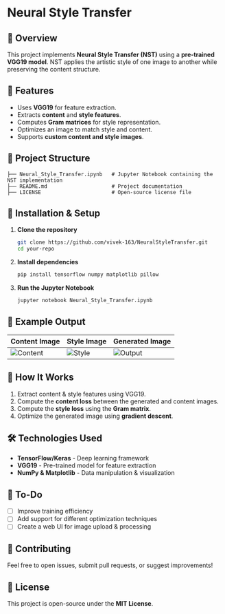 # Neural Style Transfer

## 📌 Overview

This project implements **Neural Style Transfer (NST)** using a **pre-trained VGG19 model**. NST applies the artistic style of one image to another while preserving the content structure.

## 🚀 Features

- Uses **VGG19** for feature extraction.
- Extracts **content** and **style features**.
- Computes **Gram matrices** for style representation.
- Optimizes an image to match style and content.
- Supports **custom content and style images**.

## 📂 Project Structure

```
├── Neural_Style_Transfer.ipynb   # Jupyter Notebook containing the NST implementation
├── README.md                     # Project documentation
├── LICENSE                       # Open-source license file
```

## 🔧 Installation & Setup

1. **Clone the repository**
   ```bash
   git clone https://github.com/vivek-163/NeuralStyleTransfer.git
   cd your-repo
   ```
2. **Install dependencies**
   ```bash
   pip install tensorflow numpy matplotlib pillow
   ```
3. **Run the Jupyter Notebook**
   ```bash
   jupyter notebook Neural_Style_Transfer.ipynb
   ```

## 📸 Example Output

| Content Image | Style Image | Generated Image |
|--------------|------------|----------------|
| ![Content](images/content.jpg) | ![Style](images/style.jpg) | ![Output](images/output.jpg) |

## 📜 How It Works

1. Extract content & style features using VGG19.
2. Compute the **content loss** between the generated and content images.
3. Compute the **style loss** using the **Gram matrix**.
4. Optimize the generated image using **gradient descent**.

## 🛠 Technologies Used

- **TensorFlow/Keras** - Deep learning framework
- **VGG19** - Pre-trained model for feature extraction
- **NumPy & Matplotlib** - Data manipulation & visualization

## 📌 To-Do

- [ ] Improve training efficiency
- [ ] Add support for different optimization techniques
- [ ] Create a web UI for image upload & processing

## 📢 Contributing

Feel free to open issues, submit pull requests, or suggest improvements!

## 📜 License

This project is open-source under the **MIT License**.


